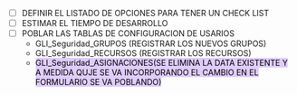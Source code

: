 
 - [ ] DEFINIR EL LISTADO DE OPCIONES PARA TENER UN CHECK LIST 
 - [ ] ESTIMAR EL TIEMPO DE  DESARROLLO
 - [ ] POBLAR LAS TABLAS DE CONFIGURACION DE USARIOS
	 - GLI_Seguridad_GRUPOS (REGISTRAR LOS NUEVOS GRUPOS)
	 - GLI_Seguridad_RECURSOS (REGISTRAR LOS RECURSOS)
	 - <mark style="background: #D2B3FFA6;">GLI_Seguridad_ASIGNACIONES(SE ELIMINA LA DATA EXISTENTE Y A MEDIDA QUJE SE VA INCORPORANDO EL CAMBIO EN EL FORMULARIO SE VA POBLANDO)</mark>